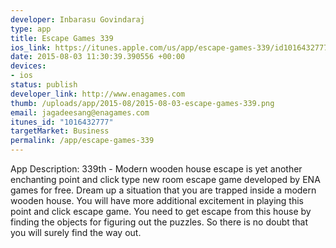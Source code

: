 ```yaml
--- 
developer: Inbarasu Govindaraj
type: app
title: Escape Games 339
ios_link: https://itunes.apple.com/us/app/escape-games-339/id1016432777?mt=8
date: 2015-08-03 11:30:39.390556 +00:00
devices: 
- ios
status: publish
developer_link: http://www.enagames.com
thumb: /uploads/app/2015-08/2015-08-03-escape-games-339.png
email: jagadeesang@enagames.com
itunes_id: "1016432777"
targetMarket: Business
permalink: /app/escape-games-339
---
```


App Description:
        339th - Modern wooden house escape is yet another enchanting point and click type new room escape game developed by ENA games for free. Dream up a situation that you are trapped inside a modern wooden house. You will have more additional excitement in playing this point and click escape game. You need to get escape from this house by finding the objects for figuring out the puzzles. So there is no doubt that you will surely find the way out. 

